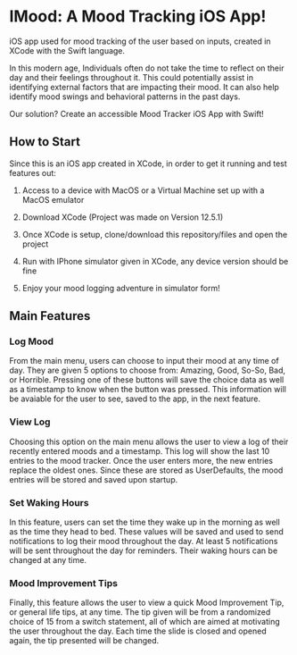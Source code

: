 # IMood: A Mood Tracking iOS App!
iOS app used for mood tracking of the user based on inputs, created in XCode with the Swift language.

In this modern age, Individuals often do not take the time to reflect on their day and their feelings throughout it.
This could potentially assist in identifying external factors that are impacting their mood.
It can also help identify mood swings and behavioral patterns in the past days.

Our solution? Create an accessible Mood Tracker iOS App with Swift!

## How to Start
Since this is an iOS app created in XCode, in order to get it running and test features out:

1. Access to a device with MacOS or a Virtual Machine set up with a MacOS emulator

2. Download XCode (Project was made on Version 12.5.1)

3. Once XCode is setup, clone/download this repository/files and open the project

4. Run with IPhone simulator given in XCode, any device version should be fine

5. Enjoy your mood logging adventure in simulator form!

## Main Features

### Log Mood

From the main menu, users can choose to input their mood at any time of day.
They are given 5 options to choose from: Amazing, Good, So-So, Bad, or Horrible.
Pressing one of these buttons will save the choice data as well as a timestamp to know when the button was pressed.
This information will be avaiable for the user to see, saved to the app, in the next feature.

### View Log

Choosing this option on the main menu allows the user to view a log of their recently entered moods and a timestamp.
This log will show the last 10 entries to the mood tracker. Once the user enters more, the new entries replace the oldest ones.
Since these are stored as UserDefaults, the mood entries will be stored and saved upon startup.

### Set Waking Hours

In this feature, users can set the time they wake up in the morning as well as the time they head to bed. These values
will be saved and used to send notifications to log their mood throughout the day. At least 5 notifications will be sent 
throughout the day for reminders. Their waking hours can be changed at any time.

### Mood Improvement Tips

Finally, this feature allows the user to view a quick Mood Improvement Tip, or general life tips, at any time. The tip
given will be from a randomized choice of 15 from a switch statement, all of which are aimed at motivating the user throughout
the day. Each time the slide is closed and opened again, the tip presented will be changed.
